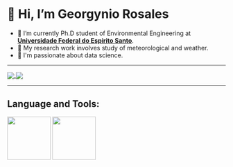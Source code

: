 
# 👋 Hi, I’m Georgynio Rosales

* 🌱 I’m currently Ph.D student of Environmental Engineering at **[Universidade Federal do Espirito Santo](https://engenhariaambiental.ufes.br/en)**.
* 🥊  My research work involves study of meteorological and weather.
* 🥅 I'm passionate about data science.
---

<a href="https://github.com/anuraghazra/github-readme-stats">
  <img align="center" src="https://github-readme-stats.vercel.app/api?username=georgynio&hide=contribs,prs&theme=merko" />
</a>
<a href="https://github.com/anuraghazra/convoychat">
  <img align="center" src="https://github-readme-stats.vercel.app/api/top-langs/?username=georgynio&layout=compact" />
</a>

***

## Language and Tools:
<p float="left">
<img src="https://www.python.org/static/img/python-logo.png"  width=100/>
<img src="http://jupyter.org/assets/nav_logo.svg" width=100/>
</p>
<!---
georgynio/georgynio is a ✨ special ✨ repository because its `README.md` (this file) appears on your GitHub profile.
You can click the Preview link to take a look at your changes.
--->
